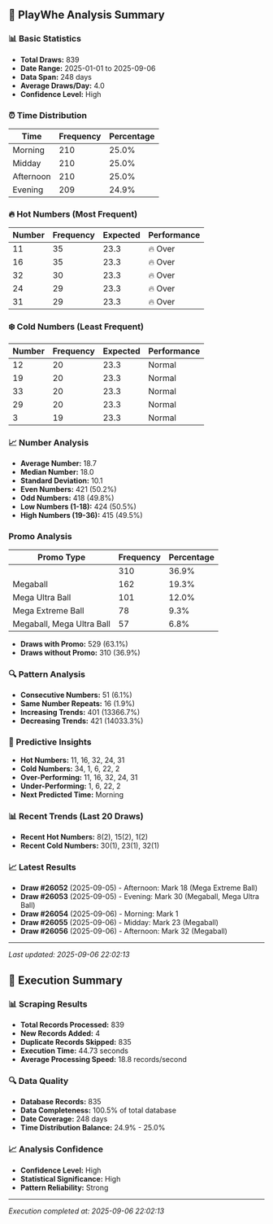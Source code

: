 
## 🎯 PlayWhe Analysis Summary

### 📊 Basic Statistics
- **Total Draws:** 839
- **Date Range:** 2025-01-01 to 2025-09-06
- **Data Span:** 248 days
- **Average Draws/Day:** 4.0
- **Confidence Level:** High

### ⏰ Time Distribution
| Time | Frequency | Percentage |
|------|-----------|------------|
| Morning | 210 | 25.0% |
| Midday | 210 | 25.0% |
| Afternoon | 210 | 25.0% |
| Evening | 209 | 24.9% |

### 🔥 Hot Numbers (Most Frequent)
| Number | Frequency | Expected | Performance |
|--------|-----------|----------|-------------|
| 11 | 35 | 23.3 | 🔥 Over |
| 16 | 35 | 23.3 | 🔥 Over |
| 32 | 30 | 23.3 | 🔥 Over |
| 24 | 29 | 23.3 | 🔥 Over |
| 31 | 29 | 23.3 | 🔥 Over |

### ❄️ Cold Numbers (Least Frequent)
| Number | Frequency | Expected | Performance |
|--------|-----------|----------|-------------|
| 12 | 20 | 23.3 | Normal |
| 19 | 20 | 23.3 | Normal |
| 33 | 20 | 23.3 | Normal |
| 29 | 20 | 23.3 | Normal |
| 3 | 19 | 23.3 | Normal |

### 📈 Number Analysis
- **Average Number:** 18.7
- **Median Number:** 18.0
- **Standard Deviation:** 10.1
- **Even Numbers:** 421 (50.2%)
- **Odd Numbers:** 418 (49.8%)
- **Low Numbers (1-18):** 424 (50.5%)
- **High Numbers (19-36):** 415 (49.5%)

###  Promo Analysis
| Promo Type | Frequency | Percentage |
|------------|-----------|------------|
|  | 310 | 36.9% |
| Megaball | 162 | 19.3% |
| Mega Ultra Ball | 101 | 12.0% |
| Mega Extreme Ball | 78 | 9.3% |
| Megaball, Mega Ultra Ball | 57 | 6.8% |
- **Draws with Promo:** 529 (63.1%)
- **Draws without Promo:** 310 (36.9%)

### 🔍 Pattern Analysis
- **Consecutive Numbers:** 51 (6.1%)
- **Same Number Repeats:** 16 (1.9%)
- **Increasing Trends:** 401 (13366.7%)
- **Decreasing Trends:** 421 (14033.3%)

### 🔮 Predictive Insights
- **Hot Numbers:** 11, 16, 32, 24, 31
- **Cold Numbers:** 34, 1, 6, 22, 2
- **Over-Performing:** 11, 16, 32, 24, 31
- **Under-Performing:** 1, 6, 22, 2
- **Next Predicted Time:** Morning

### 📊 Recent Trends (Last 20 Draws)
- **Recent Hot Numbers:** 8(2), 15(2), 1(2)
- **Recent Cold Numbers:** 30(1), 23(1), 32(1)

### 📈 Latest Results
- **Draw #26052** (2025-09-05) - Afternoon: Mark 18 (Mega Extreme Ball)
- **Draw #26053** (2025-09-05) - Evening: Mark 30 (Megaball, Mega Ultra Ball)
- **Draw #26054** (2025-09-06) - Morning: Mark 1 
- **Draw #26055** (2025-09-06) - Midday: Mark 23 (Megaball)
- **Draw #26056** (2025-09-06) - Afternoon: Mark 32 (Megaball)

---
*Last updated: 2025-09-06 22:02:13*

## 🚀 Execution Summary

### 📊 Scraping Results
- **Total Records Processed:** 839
- **New Records Added:** 4
- **Duplicate Records Skipped:** 835
- **Execution Time:** 44.73 seconds
- **Average Processing Speed:** 18.8 records/second

### 🔍 Data Quality
- **Database Records:** 835
- **Data Completeness:** 100.5% of total database
- **Date Coverage:** 248 days
- **Time Distribution Balance:** 24.9% - 25.0%

### 📈 Analysis Confidence
- **Confidence Level:** High
- **Statistical Significance:** High
- **Pattern Reliability:** Strong

---
*Execution completed at: 2025-09-06 22:02:13*
